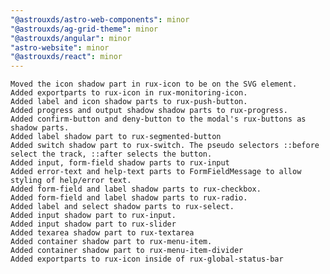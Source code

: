 ```yaml
---
"@astrouxds/astro-web-components": minor
"@astrouxds/ag-grid-theme": minor
"@astrouxds/angular": minor
"astro-website": minor
"@astrouxds/react": minor
---
```


    Moved the icon shadow part in rux-icon to be on the SVG element.
    Added exportparts to rux-icon in rux-monitoring-icon.
    Added label and icon shadow parts to rux-push-button.
    Added progress and output shadow shadow parts to rux-progress.
    Added confirm-button and deny-button to the modal's rux-buttons as shadow parts.
    Added label shadow part to rux-segmented-button
    Added switch shadow part to rux-switch. The pseudo selectors ::before select the track, ::after selects the button.
    Added input, form-field shadow parts to rux-input
    Added error-text and help-text parts to FormFieldMessage to allow styling of help/error text.
    Added form-field and label shadow parts to rux-checkbox.
    Added form-field and label shadow parts to rux-radio.
    Added label and select shadow parts to rux-select.
    Added input shadow part to rux-input.
    Added input shadow part to rux-slider
    Added texarea shadow part to rux-textarea
    Added container shadow part to rux-menu-item.
    Added container shadow part to rux-menu-item-divider
    Added exportparts to rux-icon inside of rux-global-status-bar
